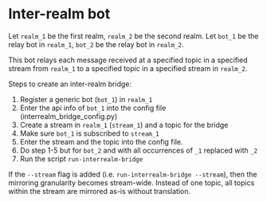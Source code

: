 # Inter-realm bot

Let `realm_1` be the first realm, `realm_2` be the second realm.  Let `bot_1` be
the relay bot in `realm_1`, `bot_2` be the relay bot in `realm_2`.

This bot relays each message received at a specified topic in a specified
stream from `realm_1` to a specified topic in a specified stream in `realm_2`.

Steps to create an inter-realm bridge:
1. Register a generic bot (`bot_1`) in `realm_1`
2. Enter the api info of `bot_1` into the config file (interrealm_bridge_config.py)
3. Create a stream in `realm_1` (`stream_1`) and a topic for the bridge
4. Make sure `bot_1` is subscribed to `stream_1`
5. Enter the stream and the topic into the config file.
6. Do step 1-5 but for `bot_2` and with all occurrences of `_1` replaced with `_2`
7. Run the script `run-interrealm-bridge`

If the `--stream` flag is added (i.e. `run-interrealm-bridge --stream`), then
the mirroring granularity becomes stream-wide. Instead of one topic, all
topics within the stream are mirrored as-is without translation.
